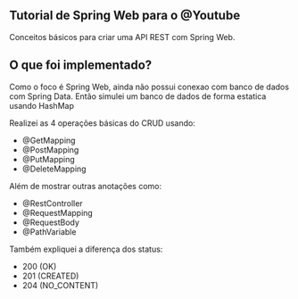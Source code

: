 ## Tutorial de Spring Web para o @Youtube

Conceitos básicos para criar uma API REST com Spring Web.

## O que foi implementado?

Como o foco é Spring Web, ainda não possui conexao com banco de dados com Spring Data. Então simulei um banco de dados de forma estatica usando HashMap

Realizei as 4 operações básicas do CRUD usando:
- @GetMapping
- @PostMapping
- @PutMapping
- @DeleteMapping

Além de mostrar outras anotações como:
- @RestController
- @RequestMapping
- @RequestBody
- @PathVariable

Também expliquei a diferença dos status:
- 200 (OK)
- 201 (CREATED)
- 204 (NO_CONTENT)
